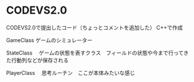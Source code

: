 CODEVS2.0
=========

CODEVS2.0で提出したコード（ちょっとコメントを追加した）
C++で作成

GameClass
  ゲームのシミュレーター


StateClass
　ゲームの状態を表すクラス　フィールドの状態や今まで行ってきた行動列などが保存される


PlayerClass
　思考ルーチン　ここが本体みたいな感じ




